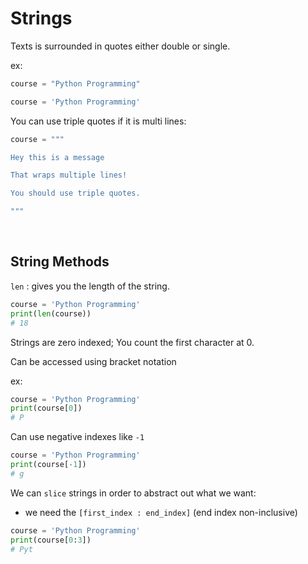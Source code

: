 # Strings

Texts is surrounded in quotes either double or single.

ex:

```py
course = "Python Programming"
```

```py
course = 'Python Programming'
```

You can use triple quotes if it is multi lines:

```py
course = """

Hey this is a message

That wraps multiple lines!

You should use triple quotes.

"""
```

<br>

## String Methods

`len` : gives you the length of the string.

```py
course = 'Python Programming'
print(len(course))
# 18
```

Strings are zero indexed; You count the first character at 0.

Can be accessed using bracket notation

ex:

```py
course = 'Python Programming'
print(course[0])
# P
```

Can use negative indexes like `-1`

```py
course = 'Python Programming'
print(course[-1])
# g
```

We can `slice` strings in order to abstract out what we want:

- we need the `[first_index : end_index]` (end index non-inclusive)

```py
course = 'Python Programming'
print(course[0:3])
# Pyt
```
